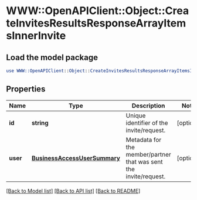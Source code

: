 # WWW::OpenAPIClient::Object::CreateInvitesResultsResponseArrayItemsInnerInvite

## Load the model package
```perl
use WWW::OpenAPIClient::Object::CreateInvitesResultsResponseArrayItemsInnerInvite;
```

## Properties
Name | Type | Description | Notes
------------ | ------------- | ------------- | -------------
**id** | **string** | Unique identifier of the invite/request. | [optional] 
**user** | [**BusinessAccessUserSummary**](BusinessAccessUserSummary.md) | Metadata for the member/partner that was sent the invite/request. | [optional] 

[[Back to Model list]](../README.md#documentation-for-models) [[Back to API list]](../README.md#documentation-for-api-endpoints) [[Back to README]](../README.md)


